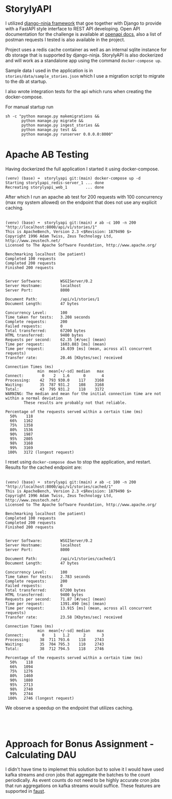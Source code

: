 # StorylyAPI
I utilized [django-ninja framework](https://django-ninja.rest-framework.com) that goe together with Django to provide with a FastAPI style interface to REST API developing. Open API documentation for the challenge is available at [openapi docs](http://127.0.0.1:8000/api/v1/docs/), also a list of postman requests I tested is also available in the project.

Project uses a redis cache container as well as an internal sqlite instance for db storage that is supported by django-ninja. StorylyAPI is also dockerized and will work as a standalone app using the command ```docker-compose up```. 

Sample data I used in the application is in ```stories/data/sample_stories.json``` which I use a migration script to migrate to the db at startup.

I also wrote integration tests for the api which runs when creating the docker-compose.

For manual startup run 
```
sh -c "python manage.py makemigrations &&
       python manage.py migrate &&
       python manage.py ingest_stories &&
       python manage.py test &&
       python manage.py runserver 0.0.0.0:8000"
```

# Apache AB Testing 
Having dockerized the full application I started it using docker-compose.
```
(venv) (base) ➜  storylyapi git:(main) docker-compose up -d
Starting storylyapi_redis-server_1 ... done
Recreating storylyapi_web_1        ... done
```

After which I run an apache ab test for 200 requests with 100 concurrency (max my system allowed) on the endpoint that does not use any explicit caching. <br><br>

```
(venv) (base) ➜  storylyapi git:(main) ✗ ab -c 100 -n 200 "http://localhost:8000/api/v1/stories/1"
This is ApacheBench, Version 2.3 <$Revision: 1879490 $>
Copyright 1996 Adam Twiss, Zeus Technology Ltd, http://www.zeustech.net/
Licensed to The Apache Software Foundation, http://www.apache.org/

Benchmarking localhost (be patient)
Completed 100 requests
Completed 200 requests
Finished 200 requests


Server Software:        WSGIServer/0.2
Server Hostname:        localhost
Server Port:            8000

Document Path:          /api/v1/stories/1
Document Length:        47 bytes

Concurrency Level:      100
Time taken for tests:   3.208 seconds
Complete requests:      200
Failed requests:        0
Total transferred:      67200 bytes
HTML transferred:       9400 bytes
Requests per second:    62.35 [#/sec] (mean)
Time per request:       1603.883 [ms] (mean)
Time per request:       16.039 [ms] (mean, across all concurrent requests)
Transfer rate:          20.46 [Kbytes/sec] received

Connection Times (ms)
              min  mean[+/-sd] median   max
Connect:        0    2   1.6      0       4
Processing:    42  793 930.0    117    3168
Waiting:       35  787 931.2    108    3168
Total:         43  795 931.2    118    3172
WARNING: The median and mean for the initial connection time are not within a normal deviation
        These results are probably not that reliable.

Percentage of the requests served within a certain time (ms)
  50%    118
  66%   1162
  75%   1358
  80%   1536
  90%   1987
  95%   2805
  98%   3168
  99%   3169
 100%   3172 (longest request)
 ```

I reset using ```docker-compose down``` to stop the application, and restart. Results for the cached endpoint are: <br><br>

```
(venv) (base) ➜  storylyapi git:(main) ✗ ab -c 100 -n 200 "http://localhost:8000/api/v1/stories/cached/1"
This is ApacheBench, Version 2.3 <$Revision: 1879490 $>
Copyright 1996 Adam Twiss, Zeus Technology Ltd, http://www.zeustech.net/
Licensed to The Apache Software Foundation, http://www.apache.org/

Benchmarking localhost (be patient)
Completed 100 requests
Completed 200 requests
Finished 200 requests


Server Software:        WSGIServer/0.2
Server Hostname:        localhost
Server Port:            8000

Document Path:          /api/v1/stories/cached/1
Document Length:        47 bytes

Concurrency Level:      100
Time taken for tests:   2.783 seconds
Complete requests:      200
Failed requests:        0
Total transferred:      67200 bytes
HTML transferred:       9400 bytes
Requests per second:    71.87 [#/sec] (mean)
Time per request:       1391.490 [ms] (mean)
Time per request:       13.915 [ms] (mean, across all concurrent requests)
Transfer rate:          23.58 [Kbytes/sec] received

Connection Times (ms)
              min  mean[+/-sd] median   max
Connect:        0    1   1.2      2       3
Processing:    38  711 793.6    118    2743
Waiting:       35  704 795.3    110    2743
Total:         38  712 794.5    118    2746

Percentage of the requests served within a certain time (ms)
  50%    118
  66%   1094
  75%   1276
  80%   1460
  90%   1880
  95%   2713
  98%   2740
  99%   2744
 100%   2746 (longest request)
 ```

 We observe a speedup on the endpoint that utilizes caching.

<br> <br>

# Approach for Bonus Assignment - Calculating DAU
I didn't have time to implemet this solution but to solve it I would have used kafka streams and cron jobs that aggregate the batches to the count periodically. As event counts do not need to be highly accurate cron jobs that run aggregations on kafka streams would suffice.
These features are supported in [faust](https://faust.readthedocs.io/en/latest/).
